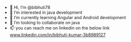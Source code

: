 - 👋 Hi, I’m @bibhuti78
- 👀 I’m interested in java development
- 🌱 I’m currently learning Angular and Android development
- 💞️ I’m looking to collaborate on java
- 📫  you can reach me on linkedin on the below link
www.linkedin.com/in/bibhuti-kumar-3b8989127

<!---
bibhuti78/bibhuti78 is a ✨ special ✨ repository because its `README.md` (this file) appears on your GitHub profile.
You can click the Preview link to take a look at your changes.
--->
